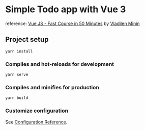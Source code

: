 # Simple Todo app with Vue 3

reference: [Vue JS - Fast Course in 50 Minutes](https://youtu.be/OlnwgS-gk8Y) by [Vladilen Minin](https://www.youtube.com/channel/UCg8ss4xW9jASrqWGP30jXiw)

## Project setup
```
yarn install
```

### Compiles and hot-reloads for development
```
yarn serve
```

### Compiles and minifies for production
```
yarn build
```

### Customize configuration
See [Configuration Reference](https://cli.vuejs.org/config/).
